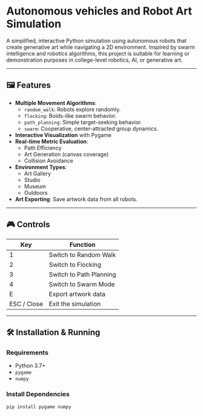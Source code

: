 
#  Autonomous vehicles and Robot Art Simulation

A simplified, interactive Python simulation using autonomous robots that create generative art while navigating a 2D environment. Inspired by swarm intelligence and robotics algorithms, this project is suitable for learning or demonstration purposes in college-level robotics, AI, or generative art.

---

## 🖼️ Features

- **Multiple Movement Algorithms**:
  - `random_walk`: Robots explore randomly.
  - `flocking`: Boids-like swarm behavior.
  - `path_planning`: Simple target-seeking behavior.
  - `swarm`: Cooperative, center-attracted group dynamics.
- **Interactive Visualization** with Pygame
- **Real-time Metric Evaluation**:
  - Path Efficiency
  - Art Generation (canvas coverage)
  - Collision Avoidance
- **Environment Types**:
  - Art Gallery
  - Studio
  - Museum
  - Outdoors
- **Art Exporting**: Save artwork data from all robots.

---

## 🎮 Controls

| Key | Function                |
|-----|-------------------------|
| 1   | Switch to Random Walk   |
| 2   | Switch to Flocking      |
| 3   | Switch to Path Planning |
| 4   | Switch to Swarm Mode    |
| E   | Export artwork data     |
| ESC / Close | Exit the simulation |

---

## 🛠️ Installation & Running

### Requirements

- Python 3.7+
- `pygame`
- `numpy`

### Install Dependencies

```bash
pip install pygame numpy

